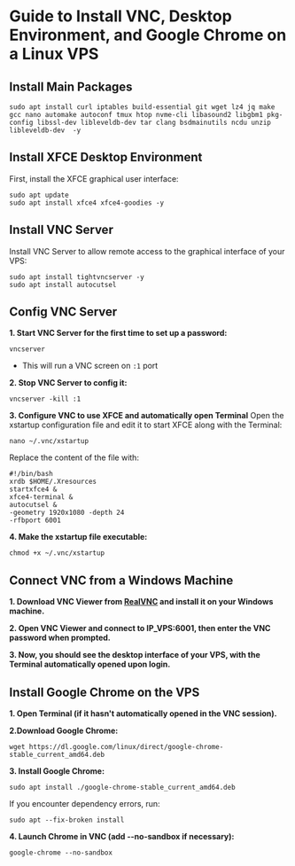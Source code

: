 # Guide to Install VNC, Desktop Environment, and Google Chrome on a Linux VPS

## Install Main Packages
```
sudo apt install curl iptables build-essential git wget lz4 jq make gcc nano automake autoconf tmux htop nvme-cli libasound2 libgbm1 pkg-config libssl-dev libleveldb-dev tar clang bsdmainutils ncdu unzip libleveldb-dev  -y
```
## Install XFCE Desktop Environment
First, install the XFCE graphical user interface:
```
sudo apt update
sudo apt install xfce4 xfce4-goodies -y
```

## Install VNC Server
Install VNC Server to allow remote access to the graphical interface of your VPS:
```
sudo apt install tightvncserver -y
sudo apt install autocutsel
```

## Config VNC Server
**1. Start VNC Server for the first time to set up a password:**
```
vncserver
```
* This will run a VNC screen on `:1` port

**2. Stop VNC Server to config it:**
```
vncserver -kill :1
```

**3. Configure VNC to use XFCE and automatically open Terminal**
Open the xstartup configuration file and edit it to start XFCE along with the Terminal:
```
nano ~/.vnc/xstartup
```

Replace the content of the file with:
```
#!/bin/bash
xrdb $HOME/.Xresources
startxfce4 &
xfce4-terminal &
autocutsel &
-geometry 1920x1080 -depth 24
-rfbport 6001
```

**4. Make the xstartup file executable:**
```
chmod +x ~/.vnc/xstartup
```

## Connect VNC from a Windows Machine
**1. Download VNC Viewer from [RealVNC](https://www.realvnc.com/en/connect/download/viewer/) and install it on your Windows machine.**

**2. Open VNC Viewer and connect to  IP_VPS:6001, then enter the VNC password when prompted.**

**3. Now, you should see the desktop interface of your VPS, with the Terminal automatically opened upon login.**

## Install Google Chrome on the VPS
**1. Open Terminal (if it hasn't automatically opened in the VNC session).**

**2.Download Google Chrome:**
```
wget https://dl.google.com/linux/direct/google-chrome-stable_current_amd64.deb
```

**3. Install Google Chrome:**
```
sudo apt install ./google-chrome-stable_current_amd64.deb
```

If you encounter dependency errors, run:
```
sudo apt --fix-broken install
```

**4. Launch Chrome in VNC (add --no-sandbox if necessary):**
```
google-chrome --no-sandbox
```


